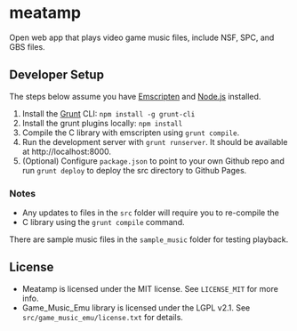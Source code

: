 # meatamp

Open web app that plays video game music files, include NSF, SPC, and GBS files.

## Developer Setup

The steps below assume you have [Emscripten](http://emscripten.org) and
[Node.js](http://nodejs.org/) installed.

1. Install the [Grunt](http://gruntjs.com/) CLI: `npm install -g grunt-cli`
2. Install the grunt plugins locally: `npm install`
3. Compile the C library with emscripten using `grunt compile`.
4. Run the development server with `grunt runserver`. It should be available at
   http://localhost:8000.
5. (Optional) Configure `package.json` to point to your own Github repo and run
   `grunt deploy` to deploy the src directory to Github Pages.

### Notes
 - Any updates to files in the `src` folder will require you to re-compile the
 - C library using the `grunt compile` command.

There are sample music files in the `sample_music` folder for testing playback.

## License

- Meatamp is licensed under the  MIT license. See `LICENSE_MIT` for more info.
- Game_Music_Emu library is licensed under the LGPL v2.1. See
  `src/game_music_emu/license.txt` for details.

